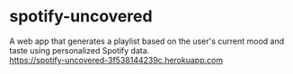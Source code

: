 # spotify-uncovered
A web app that generates a playlist based on the user's current mood and taste using personalized Spotify data. <br/>
https://spotify-uncovered-3f538144239c.herokuapp.com
